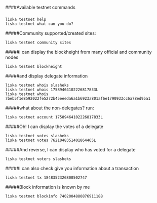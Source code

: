 ####Available testnet commands

#####
```
liska testnet help
liska testnet what can you do?
```

#####Community supported/created sites:
```
liska testnet community sites
```

#####I can display the blockheight from many official and community nodes
```
liska testnet blockheight
```

#####and display delegate information
```
liska testnet whois slasheks
liska testnet whois 17589464102226817833L
liska testnet whois 7beb5f1e8592022fe5272b45eeeda6a1b6923a801af6e1790933cc6a78ed95a1
```

#####what about the non-delegates? run:
```
liska testnet account 17589464102226817833L
```

#####Oh! I can display the votes of a delegate
```
liska testnet votes slasheks
liska testnet votes 7621048351401864465L
```

#####And reverse, I can display who has voted for a delegate
```
liska testnet voters slasheks
```

#####I can also check give you information about a transaction
```
liska testnet tx 1848352326800502747
```

#####Block information is known by me
```
liska testnet blockinfo 7402004880876911188
```
